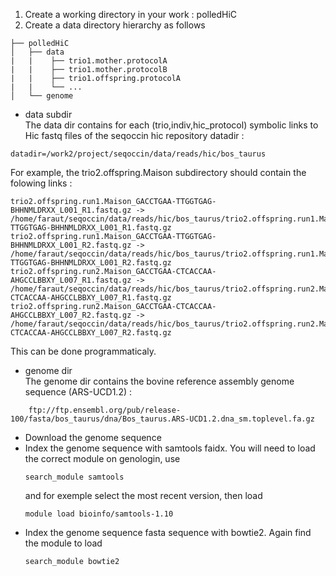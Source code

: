 
1. Create a working directory in your work : polledHiC
2. Create a data directory hierarchy as follows
```
├── polledHiC
│   ├── data
|   |    ├── trio1.mother.protocolA
|   |    ├── trio1.mother.protocolB
|   |    ├── trio1.offspring.protocolA
|   |    └── ...
│   └── genome
```
  - data subdir  
  The data dir contains for each (trio,indiv,hic_protocol) symbolic links to Hic fastq files of the seqoccin hic repository datadir :
 ```
 datadir=/work2/project/seqoccin/data/reads/hic/bos_taurus
 ```
  For example, the trio2.offspring.Maison subdirectory should contain the folowing links :
 ```
trio2.offspring.run1.Maison_GACCTGAA-TTGGTGAG-BHHNMLDRXX_L001_R1.fastq.gz -> /home/faraut/seqoccin/data/reads/hic/bos_taurus/trio2.offspring.run1.Maison_GACCTGAA-TTGGTGAG-BHHNMLDRXX_L001_R1.fastq.gz
trio2.offspring.run1.Maison_GACCTGAA-TTGGTGAG-BHHNMLDRXX_L001_R2.fastq.gz -> /home/faraut/seqoccin/data/reads/hic/bos_taurus/trio2.offspring.run1.Maison_GACCTGAA-TTGGTGAG-BHHNMLDRXX_L001_R2.fastq.gz
trio2.offspring.run2.Maison_GACCTGAA-CTCACCAA-AHGCCLBBXY_L007_R1.fastq.gz -> /home/faraut/seqoccin/data/reads/hic/bos_taurus/trio2.offspring.run2.Maison_GACCTGAA-CTCACCAA-AHGCCLBBXY_L007_R1.fastq.gz
trio2.offspring.run2.Maison_GACCTGAA-CTCACCAA-AHGCCLBBXY_L007_R2.fastq.gz -> /home/faraut/seqoccin/data/reads/hic/bos_taurus/trio2.offspring.run2.Maison_GACCTGAA-CTCACCAA-AHGCCLBBXY_L007_R2.fastq.gz 
```
This can be done programmaticaly.

   - genome dir  
   The genome dir contains the bovine reference assembly genome sequence (ARS-UCD1.2) : 
```
    ftp://ftp.ensembl.org/pub/release-100/fasta/bos_taurus/dna/Bos_taurus.ARS-UCD1.2.dna_sm.toplevel.fa.gz
```  
* Download the genome sequence
* Index the genome sequence with samtools faidx. You will need to load the correct module on genologin, use
  ```
  search_module samtools
  ```
  and for exemple select the most recent version, then load
  ```
  module load bioinfo/samtools-1.10
  ```
* Index the genome sequence fasta sequence with bowtie2. Again find the module to load
  ```
  search_module bowtie2
  ```
  
